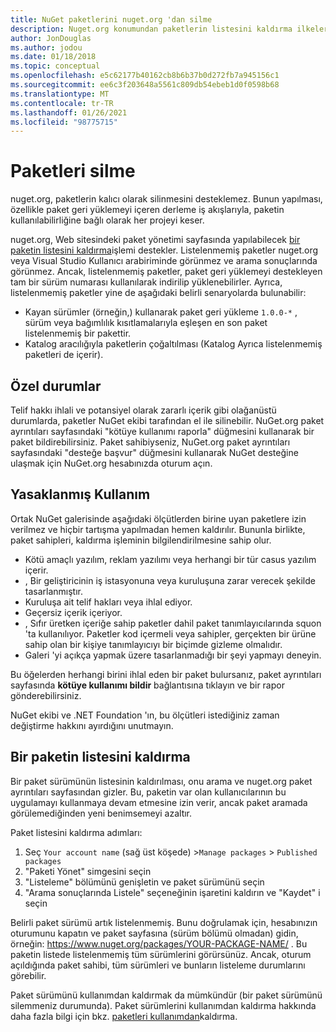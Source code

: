 ```yaml
---
title: NuGet paketlerini nuget.org 'dan silme
description: Nuget.org konumundan paketlerin listesini kaldırma ilkeleri paketlerin diğer ilkeleri ihlal ettiği durumlar dışında kalıcı silme desteklenmez.
author: JonDouglas
ms.author: jodou
ms.date: 01/18/2018
ms.topic: conceptual
ms.openlocfilehash: e5c62177b40162cb8b6b37b0d272fb7a945156c1
ms.sourcegitcommit: ee6c3f203648a5561c809db54ebeb1d0f0598b68
ms.translationtype: MT
ms.contentlocale: tr-TR
ms.lasthandoff: 01/26/2021
ms.locfileid: "98775715"
---
```

# <a name="deleting-packages"></a>Paketleri silme

nuget.org, paketlerin kalıcı olarak silinmesini desteklemez. Bunun yapılması, özellikle paket geri yüklemeyi içeren derleme iş akışlarıyla, paketin kullanılabilirliğine bağlı olarak her projeyi keser.

nuget.org, Web sitesindeki paket yönetimi sayfasında yapılabilecek [bir paketin listesini kaldırma](#unlisting-a-package)işlemi destekler. Listelenmemiş paketler nuget.org veya Visual Studio Kullanıcı arabiriminde görünmez ve arama sonuçlarında görünmez. Ancak, listelenmemiş paketler, paket geri yüklemeyi destekleyen tam bir sürüm numarası kullanılarak indirilip yüklenebilirler. Ayrıca, listelenmemiş paketler yine de aşağıdaki belirli senaryolarda bulunabilir:

- Kayan sürümler (örneğin,) kullanarak paket geri yükleme `1.0.0-*` , sürüm veya bağımlılık kısıtlamalarıyla eşleşen en son paket listelenmemiş bir pakettir.
- Katalog aracılığıyla paketlerin çoğaltılması (Katalog Ayrıca listelenmemiş paketleri de içerir).

## <a name="exceptions"></a>Özel durumlar

Telif hakkı ihlali ve potansiyel olarak zararlı içerik gibi olağanüstü durumlarda, paketler NuGet ekibi tarafından el ile silinebilir. NuGet.org paket ayrıntıları sayfasındaki "kötüye kullanımı raporla" düğmesini kullanarak bir paket bildirebilirsiniz. Paket sahibiyseniz, NuGet.org paket ayrıntıları sayfasındaki "desteğe başvur" düğmesini kullanarak NuGet desteğine ulaşmak için NuGet.org hesabınızda oturum açın.

## <a name="prohibited-use"></a>Yasaklanmış Kullanım

Ortak NuGet galerisinde aşağıdaki ölçütlerden birine uyan paketlere izin verilmez ve hiçbir tartışma yapılmadan hemen kaldırılır. Bununla birlikte, paket sahipleri, kaldırma işleminin bilgilendirilmesine sahip olur.

- Kötü amaçlı yazılım, reklam yazılımı veya herhangi bir tür casus yazılım içerir.
- , Bir geliştiricinin iş istasyonuna veya kuruluşuna zarar verecek şekilde tasarlanmıştır.
- Kuruluşa ait telif hakları veya ihlal ediyor.
- Geçersiz içerik içeriyor.
- , Sıfır üretken içeriğe sahip paketler dahil paket tanımlayıcılarında squon 'ta kullanılıyor. Paketler kod içermeli veya sahipler, gerçekten bir ürüne sahip olan bir kişiye tanımlayıcıyı bir biçimde gizleme olmalıdır.
- Galeri 'yi açıkça yapmak üzere tasarlanmadığı bir şeyi yapmayı deneyin.

Bu öğelerden herhangi birini ihlal eden bir paket bulursanız, paket ayrıntıları sayfasında **kötüye kullanımı bildir** bağlantısına tıklayın ve bir rapor gönderebilirsiniz.

NuGet ekibi ve .NET Foundation 'ın, bu ölçütleri istediğiniz zaman değiştirme hakkını ayırdığını unutmayın.

## <a name="unlisting-a-package"></a>Bir paketin listesini kaldırma
Bir paket sürümünün listesinin kaldırılması, onu arama ve nuget.org paket ayrıntıları sayfasından gizler. Bu, paketin var olan kullanıcılarının bu uygulamayı kullanmaya devam etmesine izin verir, ancak paket aramada görülemediğinden yeni benimsemeyi azaltır.

Paket listesini kaldırma adımları:

1. Seç `Your account name` (sağ üst köşede) >`Manage packages` > `Published packages`
1. "Paketi Yönet" simgesini seçin
1. "Listeleme" bölümünü genişletin ve paket sürümünü seçin
1. "Arama sonuçlarında Listele" seçeneğinin işaretini kaldırın ve "Kaydet" i seçin

Belirli paket sürümü artık listelenmemiş. Bunu doğrulamak için, hesabınızın oturumunu kapatın ve paket sayfasına (sürüm bölümü olmadan) gidin, örneğin: https://www.nuget.org/packages/YOUR-PACKAGE-NAME/ . Bu paketin listede listelenmemiş tüm sürümlerini görürsünüz.  Ancak, oturum açıldığında paket sahibi, tüm sürümleri ve bunların listeleme durumlarını görebilir.

Paket sürümünü kullanımdan kaldırmak da mümkündür (bir paket sürümünü silemmeniz durumunda). Paket sürümlerini kullanımdan kaldırma hakkında daha fazla bilgi için bkz. [paketleri kullanımdan](../deprecate-packages.md)kaldırma.
